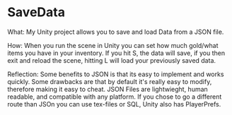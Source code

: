 # SaveData

What: My Unity project allows you to save and load Data from a JSON file. 

How: When you run the scene in Unity you can set how much gold/what items you have in your inventory. If you hit S, the data will save, if you then exit and reload the scene, hitting L will load your previously saved data.

Reflection: Some benefits to JSON is that its easy to implement and works quickly. Some drawbacks are that by default it's really easy to modify, therefore making it easy to cheat. JSON Files are lightwieght, human readable, and compatible with any platform. If you chose to go a different route than JSOn you can use tex-files or SQL, Unity also has PlayerPrefs.
